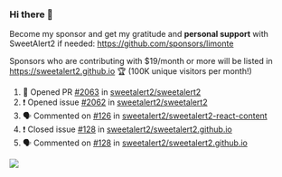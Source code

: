 ### Hi there 👋

Become my sponsor and get my gratitude and **personal support** with SweetAlert2 if needed: https://github.com/sponsors/limonte

Sponsors who are contributing with $19/month or more will be listed in https://sweetalert2.github.io 🏆 (100K unique visitors per month!)

<!--START_SECTION:activity-->
1. 💪 Opened PR [#2063](https://github.com//sweetalert2/sweetalert2/pull/2063) in [sweetalert2/sweetalert2](https://github.com//sweetalert2/sweetalert2)
2. ❗️ Opened issue [#2062](https://github.com//sweetalert2/sweetalert2/issues/2062) in [sweetalert2/sweetalert2](https://github.com//sweetalert2/sweetalert2)
3. 🗣 Commented on [#126](https://github.com//sweetalert2/sweetalert2-react-content/issues/126) in [sweetalert2/sweetalert2-react-content](https://github.com//sweetalert2/sweetalert2-react-content)
4. ❗️ Closed issue [#128](https://github.com//sweetalert2/sweetalert2.github.io/issues/128) in [sweetalert2/sweetalert2.github.io](https://github.com//sweetalert2/sweetalert2.github.io)
5. 🗣 Commented on [#128](https://github.com//sweetalert2/sweetalert2.github.io/issues/128) in [sweetalert2/sweetalert2.github.io](https://github.com//sweetalert2/sweetalert2.github.io)
<!--END_SECTION:activity-->

![](https://github-readme-stats.vercel.app/api?username=limonte&theme=vue&show_icons=true)
